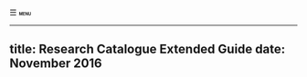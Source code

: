 <div id="menuButton" onclick="openNav()"><span>&#9776; </span><span style="font-size: 50%"><b>MENU</b></span></div>
<!--
    this has to be added manually to the finished HTML
  <meta name="viewport" content="width=device-width, initial-scale=1.0">
-->

---
title: Research Catalogue Extended Guide
date: November 2016
---

<!--[pdf version](RC-extended-guide.pdf "pdf extended guide pdf version")  -->



<script>

// this is a little script for the navigation

var isMenuOpen = false; // this is the global that checks if the menu is open.

window.onload = function () {
	init();
}

function init() {
    document.getElementById("menuButton").onclick = function ( ) { 
		isMenuOpen ? closeNav() : openNav();
	};


/*
	var callback = function (e) {
    	var e = window.e || e;

    	console.log('etarget:');
    	console.log(e.target.id);

    	if (e.target.id !== 'TOC') {
        	console.log(e.target);
        	return;
    	}
    }

	if (document.addEventListener) {
    	document.addEventListener('click', callback, false);
    }
	else {
    	document.attachEvent('onclick', callback);
    }
*/
	
	makeLinksCloseNav();
}

function makeLinksCloseNav() { // links should close the navigation
	var links = document.getElementById("TOC").getElementsByTagName("A");
	for (var i = 0;i<links.length;i++) {
		links[i].onclick = function ( ) { closeNav() };
	}
}

function openNav() { // open navigation

	var TOC = document.getElementById("TOC");
    TOC.style.width = "100%";
    //document.getElementsByTagName("BODY")[0].style.display = 'none';

	menuButton.innerHTML = "<span class=\"closeSymbol\">&times; </span><span style=\"font-size: 50%\"><b>MENU</b></span>";
    isMenuOpen = true;
}

function closeNav() {
	menuButton.innerHTML = "<span class=\"menuSumbol\">&#9776; </span><span style=\"font-size: 50%\"><b>MENU</b></span>";
	isMenuOpen = false;

	var TOC = document.getElementById("TOC");
    TOC.style.width = "0px";
    //document.getElementsByTagName("BODY")[0].style.display = "default";
}



</script>
